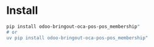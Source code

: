 # Install

```bash
pip install odoo-bringout-oca-pos-pos_membership"
# or
uv pip install odoo-bringout-oca-pos-pos_membership"
```
